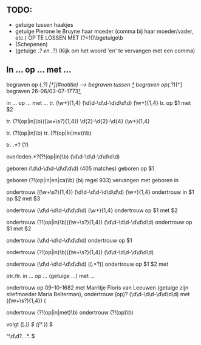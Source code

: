 ## TODO:
- getuige tussen haakjes  
- getuige Pierone le Bruyne haar moeder (comma bij haar moeder/vader, etc.) OP TE LOSSEN MET (?<!\()\bgetuige\b  
- (Schepenen)  
- \(getuige .*? en .*?\) (Kijk om het woord 'en' te vervangen met een comma)  


## In ... op ... met ...
begraven op (.*?) \[†\]\(#notitie\) --> begraven tussen [†](#notitie)
begraven op(.*?)\[†\]
begraven 26-06/03-07-1773[†](#notitie)

in ... op ... met ...
tr. (\w+){1,4} (\d\d-\d\d-\d\d\d\d) (\w+){1,4}
tr. op $1 met $2

tr\. (?!(op|in)\b)((\w+\s?){1,4}) \d{2}-\d{2}-\d{4} (\w+){1,4}

tr\. (?!(op|in)\b)
tr\. (?!(op|in|met)\b)

tr\. .*? \(?\)

overleden.*?(?!(op|in)\b) (\d\d-\d\d-\d\d\d\d)

geboren (\d\d-\d\d-\d\d\d\d) (405 matches)
geboren op $1

geboren (?!(op|in|en|ca)\b) (bij regel 933) vervangen met geboren in 


ondertrouw ((\w+\s?){1,4}) (\d\d-\d\d-\d\d\d\d) (\w+){1,4}
ondertrouw in $1 op $2 met $3

ondertrouw (\d\d-\d\d-\d\d\d\d) (\w+){1,4}
ondertrouw op $1 met $2

ondertrouw (?!(op|in)\b)((\w+\s?){1,4}) (\d\d-\d\d-\d\d\d\d)
ondertrouw op $1 met $2


ondertrouw (\d\d-\d\d-\d\d\d\d)
ondertrouw op $1

ondertrouw (?!(op|in)\b)((\w+\s?){1,4}) (\d\d-\d\d-\d\d\d\d)

ondertrouw (\d\d-\d\d-\d\d\d\d) (\(.*?\)) 
ondertrouw op $1 $2 met 

otr./tr. in ... op ... (getuige ...) met ...


ondertrouw op 09-10-1682 met Marritje Floris van Leeuwen (getuige zijn stiefmoeder Maria Belterman),
ondertrouw (op)? (\d\d-\d\d-\d\d\d\d) met ((\w+\s?){1,4}) \(

ondertrouw (?!(op|in|met)\b)
ondertrouw (?!(op)\b)

volgt (\[.*\))  $
(\[†.*\))  $

^\d\d?\. .*\.  $
